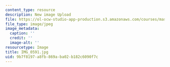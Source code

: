 ```yaml
---
content_type: resource
description: New image Upload
file: https://ol-ocw-studio-app-production.s3.amazonaws.com/courses/mas-962-special-topics-new-textiles-spring-2010/9b7f8197a8fb869aba02b182c6090f7c_IMG_0591.jpg
file_type: image/jpeg
image_metadata:
  caption: ''
  credit: ''
  image-alt: ''
resourcetype: Image
title: IMG_0591.jpg
uid: 9b7f8197-a8fb-869a-ba02-b182c6090f7c
---
```

